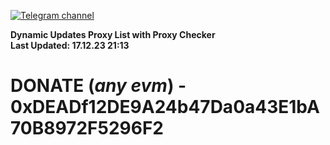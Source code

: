 [![Telegram channel](https://img.shields.io/endpoint?url=https://runkit.io/damiankrawczyk/telegram-badge/branches/master?url=https://t.me/n4z4v0d)](https://t.me/n4z4v0d) 

**Dynamic Updates Proxy List with Proxy Checker**  
**Last Updated: 17.12.23 21:13**

# DONATE (_any evm_) - 0xDEADf12DE9A24b47Da0a43E1bA70B8972F5296F2
